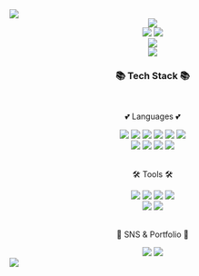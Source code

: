 <div>
	 <img src="https://capsule-render.vercel.app/api?type=waving&color=BDBDC&height=200&section=header&text=Rena%20Github%20&fontSize=50" />	
</div>

<div align="center">
	<img src="https://hits.seeyoufarm.com/api/count/incr/badge.svg?url=https%3A%2F%2Fgithub.com%2Frena0dayoungKang&count_bg=%23FFDAC7&title_bg=%23FFADAD&icon=&icon_color=%23E7E7E7&title=hits&edge_flat=false" /> <br>
</div>
<div align="center">
	<img src="http://mazassumnida.wtf/api/v2/generate_badge?boj=dayoungrenakang" />
	<img src="https://github-readme-stats.vercel.app/api/top-langs/?username=rena0dayoungKang" /> 
</div>
<div align="center">
	<img src="https://streak-stats.demolab.com?user=rena0dayoungKang&theme=tokyonight-duo&border_radius=3.8&locale=ko" /><br>
	<img src="https://velog-readme-stats.vercel.app/api?name=rena" />
</div>

<div align=center>
	<h3>📚 Tech Stack 📚</h3>
	<br>
	<p> 💕 Languages 💕 </p>
</div>
<div align="center">
 <img src="https://img.shields.io/badge/Java-007396?style=flat&logo=Java&logoColor=white" />
 <img src="https://img.shields.io/badge/HTML5-E34F26?style=flat&logo=HTML5&logoColor=white" />
 <img src="https://img.shields.io/badge/CSS3-1572B6?style=flat&logo=CSS3&logoColor=white" />
 <img src="https://img.shields.io/badge/JavaScript-F7DF1E?style=flat&logo=JS&logoColor=white"/>
 <img src="https://img.shields.io/badge/Spring-6DB33F?style=flat&logo=Spring&logoColor=white"/>
 <img src="https://img.shields.io/badge/SpringBoot-6DB33F?style=flat&logo=SpringBoot&logoColor=white"/>
 <br>
 <img src="https://img.shields.io/badge/MySQL-4479A1?style=flat&logo=MySQL&logoColor=white"/>
 <img src="https://img.shields.io/badge/Linux-FCC624?style=flat&logo=Linux&logoColor=white"/>
 <img src="https://img.shields.io/badge/AWS-232F3E?style=flat&logo=Linux&logoColor=white"/>
 <img src="https://img.shields.io/badge/Bootstrap-7952B3?style=flat&logo=Bootstrap&logoColor=white"/>
</div>
<br>
<div align=center>
 <p>🛠️ Tools 🛠️</p>
</div>
<div align=center>
  <img src="https://img.shields.io/badge/Eclipse IDE-2C2255?style=flat&logo=Eclipse IDE&logoColor=white"/>
  <img src="https://img.shields.io/badge/intellijidea-000000?style=flat&logo=Intellij IDEA&logoColor=white"/>
  <img src="https://img.shields.io/badge/Visual Studio-5C2D91?style=flat&logo=Visual Studio&logoColor=white"/>
  <img src="https://img.shields.io/badge/Tomcat-F8DC75?style=flat&logo=Tomcat&logoColor=white"/>
  <br>
  <img src="https://img.shields.io/badge/Github-181717?style=flat&logo=Github&logoColor=white"/>
  <img src="https://img.shields.io/badge/Sourcetree-0052CC?style=flat&logo=Sourcetree&logoColor=white"/>
</div>
<br>
<div align=center>
	<p>🎨 SNS & Portfolio 🎨</p>
</div>
<div align=center>
  <img src="https://img.shields.io/badge/Velog-20C997?style=flat&logo=Velog&logoColor=white"/>
  <img src="https://img.shields.io/badge/Portfolio-FFE200?style=flat&logo=Portfolio&logoColor=white"/>
</div>
<div>
	
</div>
<div>
	 <img src="https://capsule-render.vercel.app/api?type=waving&color=BDBDC&height=200&section=footer&fontSize=80" />	
</div>


<!--
**rena0dayoungKang/rena0dayoungKang** is a ✨ _special_ ✨ repository because its `README.md` (this file) appears on your GitHub profile.

Here are some ideas to get you started:

- 👋 Hi, I’m @rena0dayoungKang         <br>
- 👀 I’m interested in JAVA, Clean Code<br>
- 🌱 I’m currently learning JAVA-spring  <br>
- 💞️ I’m looking to collaborate on ANYONE~ <br>
- 📫 How to reach me dayoungrenakang@gmail.com <br>

<img src="https://github-readme-stats.vercel.app/api?username=rena0dayoungKang&show_icons=true">
-->
